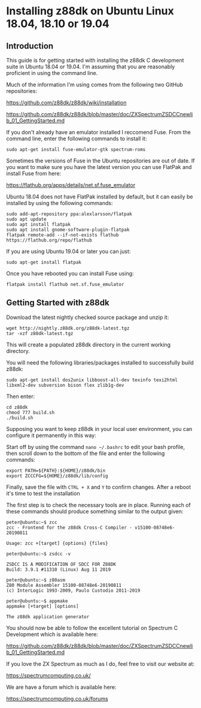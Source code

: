# Installing z88dk on Ubuntu Linux 18.04, 18.10 or 19.04

## Introduction

This guide is for getting started with installing the z88dk C development suite in Ubuntu 18.04 or 19.04.  I'm assuming that you are reasonably proficient in using the command line.

Much of the information I'm using comes from the following two GitHub repositories:

https://github.com/z88dk/z88dk/wiki/installation

https://github.com/z88dk/z88dk/blob/master/doc/ZXSpectrumZSDCCnewlib_01_GettingStarted.md

If you don't already have an emulator installed I reccomend Fuse. From the command line, enter the following commands to install it:

    sudo apt-get install fuse-emulator-gtk spectrum-roms
    
Sometimes the versions of Fuse in the Ubuntu repositories are out of date.  If you want to make sure you have the latest version you can use FlatPak and install Fuse from here:

https://flathub.org/apps/details/net.sf.fuse_emulator

Ubuntu 18.04 does not have FlatPak installed by default, but it can easily be installed by using the following commands:
``` 
sudo add-apt-repository ppa:alexlarsson/flatpak  
sudo apt update  
sudo apt install flatpak  
sudo apt install gnome-software-plugin-flatpak  
flatpak remote-add --if-not-exists flathub https://flathub.org/repo/flathub
``` 
If you are using Ubuntu 19.04 or later you can just:

    sudo apt-get install flatpak

Once you have rebooted you can install Fuse using:

    flatpak install flathub net.sf.fuse_emulator
## Getting Started with z88dk

Download the latest nightly checked source package and unzip it:

    wget http://nightly.z88dk.org/z88dk-latest.tgz
    tar -xzf z88dk-latest.tgz

This will create a populated z88dk directory in the current working directory.

You will need the following libraries/packages installed to successfully build z88dk:

    sudo apt-get install dos2unix libboost-all-dev texinfo texi2html libxml2-dev subversion bison flex zlib1g-dev
    
Then enter:

    cd z88dk
    chmod 777 build.sh
    ./build.sh

Supposing you want to keep z88dk in your local user environment, you can configure it permanently in this way:

Start off by using the command `nano ~/.bashrc` to edit your bash profile, then scroll down to the bottom of the file and enter the following commands:
```
export PATH=${PATH}:${HOME}/z88dk/bin
export ZCCCFG=${HOME}/z88dk/lib/config
```   
Finally, save the file with `CTRL + X` and `Y` to confirm changes.  After a reboot it's time to test the installation

The first step is to check the necessary tools are in place. Running each of these commands should produce something similar to the output given:

``` 
peter@ubuntu:~$ zcc
zcc - Frontend for the z88dk Cross-C Compiler - v15100-08748e6-20190811
    
Usage: zcc +[target] {options} {files}
```    
```   
peter@ubuntu:~$ zsdcc -v

ZSDCC IS A MODIFICATION OF SDCC FOR Z88DK
Build: 3.9.1 #11310 (Linux) Aug 11 2019
```
```
peter@ubuntu:~$ z80asm
Z80 Module Assembler 15100-08748e6-20190811
(c) InterLogic 1993-2009, Paulo Custodio 2011-2019
```
```
peter@ubuntu:~$ appmake 
appmake [+target] [options]

The z88dk application generator
```
You should now be able to follow the excellent tutorial on Spectrum C Development which is available here:

https://github.com/z88dk/z88dk/blob/master/doc/ZXSpectrumZSDCCnewlib_01_GettingStarted.md

If you love the ZX Spectrum as much as I do, feel free to visit our website at:

https://spectrumcomputing.co.uk/

We are have a forum which is available here:

https://spectrumcomputing.co.uk/forums

